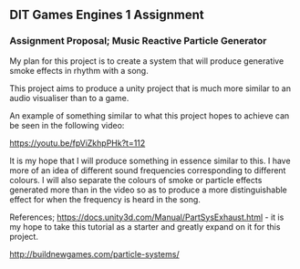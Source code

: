 ## DIT Games Engines 1 Assignment

### Assignment Proposal; Music Reactive Particle Generator

My plan for this project is to create a system that will produce generative smoke effects in rhythm with a song.

This project aims to produce a unity project that is much more similar to an audio visualiser than to a game.

An example of something similar to what this project hopes to achieve can be seen in the following video:

https://youtu.be/fpViZkhpPHk?t=112

It is my hope that I will produce something in essence similar to this. I have more of an idea of different sound frequencies corresponding to different colours. I will also separate the colours of smoke or particle effects generated more than in the video so as to produce a more distinguishable effect for when the frequency is heard in the song.


References;
https://docs.unity3d.com/Manual/PartSysExhaust.html - it is my hope to take this tutorial as a starter and greatly expand on it for this project.

http://buildnewgames.com/particle-systems/

